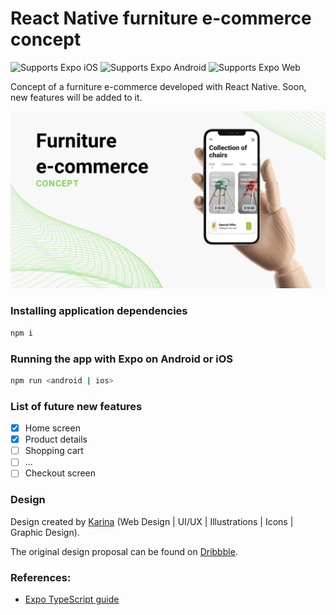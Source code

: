 # React Native furniture e-commerce concept

<p>
  <!-- iOS -->
  <img alt="Supports Expo iOS" longdesc="Supports Expo iOS" src="https://img.shields.io/badge/iOS-4630EB.svg?style=flat-square&logo=APPLE&labelColor=999999&logoColor=fff" />
  <!-- Android -->
  <img alt="Supports Expo Android" longdesc="Supports Expo Android" src="https://img.shields.io/badge/Android-4630EB.svg?style=flat-square&logo=ANDROID&labelColor=A4C639&logoColor=fff" />
  <!-- Web -->
  <img alt="Supports Expo Web" longdesc="Supports Expo Web" src="https://img.shields.io/badge/web-4630EB.svg?style=flat-square&logo=GOOGLE-CHROME&labelColor=4285F4&logoColor=fff" />
</p>


Concept of a furniture e-commerce developed with React Native. Soon, new features will be added to it.

<img src="documentation/assets/banner-1.png" width="auto" alt="Banner with the splash screen of the app, on a mobile device being held by a wooden hand">


### Installing application dependencies
```sh
npm i
```

### Running the app with Expo on Android or iOS
```sh
npm run <android | ios>
```

### List of future new features
- [x] Home screen
- [x] Product details
- [ ] Shopping cart
- [ ] ...
- [ ] Checkout screen

### Design

Design created by [Karina](https://dribbble.com/Karinaa_a/shots) (Web Design | UI/UX | Illustrations | Icons | Graphic Design).

The original design proposal can be found on [Dribbble](https://dribbble.com/shots/14012921-Furniture-Store-App).
### References:

- [Expo TypeScript guide](https://docs.expo.dev/versions/latest/guides/typescript/)